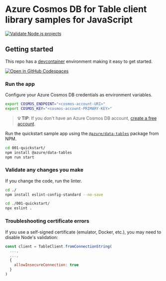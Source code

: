 # Azure Cosmos DB for Table client library samples for JavaScript

[![Validate Node.js projects](https://github.com/Azure-Samples/cosmos-db-table-javascript-samples/actions/workflows/validate.yml/badge.svg)](https://github.com/Azure-Samples/cosmos-db-table-javascript-samples/actions/workflows/validate.yml)

## Getting started

This repo has a [devcontainer](https://containers.dev) environment making it easy to get started.

[![Open in GitHub Codespaces](https://github.com/codespaces/badge.svg)](https://codespaces.new/Azure-Samples/cosmos-db-table-javascript-samples?quickstart=1)

### Run the app

Configure your Azure Cosmos DB credentials as environment variables.

```bash
export COSMOS_ENDPOINT="<cosmos-account-URI>"
export COSMOS_KEY="<cosmos-account-PRIMARY-KEY>"
```

> **💡 TIP**: If you don't have an Azure Cosmos DB account, [create a free account](https://cosmos.azure.com/try/).

Run the quickstart sample app using the [`@azure/data-tables`](https://www.npmjs.com/package/@azure/data-tables) package from NPM.

```bash
cd 001-quickstart/
npm install @azure/data-tables
npm run start
```

### Validate any changes you make

If you change the code, run the linter.

```bash
cd ./
npm install eslint-config-standard --no-save
```

```bash
cd ./001-quickstart/
npx eslint .
```

### Troubleshooting certificate errors

If you use a self-signed certificate (emulator, Docker, etc.), you may need to disable Node's validation:

```javascript
const client = TableClient.fromConnectionString(
  ...,
  ...,
  {
    allowInsecureConnection: true
  }
)
```
